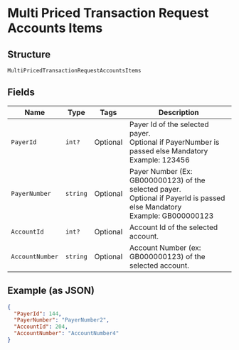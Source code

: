
# Multi Priced Transaction Request Accounts Items

## Structure

`MultiPricedTransactionRequestAccountsItems`

## Fields

| Name | Type | Tags | Description |
|  --- | --- | --- | --- |
| `PayerId` | `int?` | Optional | Payer Id of the selected payer.<br>Optional if PayerNumber is passed else Mandatory<br>Example: 123456 |
| `PayerNumber` | `string` | Optional | Payer Number (Ex: GB000000123) of the selected payer.<br>Optional if PayerId is passed else Mandatory<br>Example: GB000000123 |
| `AccountId` | `int?` | Optional | Account Id  of the selected account. |
| `AccountNumber` | `string` | Optional | Account Number (ex: GB000000123) of the selected account. |

## Example (as JSON)

```json
{
  "PayerId": 144,
  "PayerNumber": "PayerNumber2",
  "AccountId": 204,
  "AccountNumber": "AccountNumber4"
}
```

